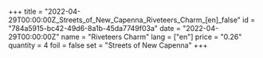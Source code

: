 +++
title = "2022-04-29T00:00:00Z_Streets_of_New_Capenna_Riveteers_Charm_[en]_false"
id = "784a5915-bc42-49d6-8a1b-45da7749f03a"
date = "2022-04-29T00:00:00Z"
name = "Riveteers Charm"
lang = ["en"]
price = "0.26"
quantity = 4
foil = false
set = "Streets of New Capenna"
+++
